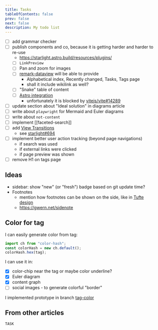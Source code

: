 ```yaml
---
title: Tasks
tableOfContents: false
prev: false
next: false
description: My todo list
---
```


- [ ] add grammar checker
- [ ] publish components and co, because it is getting harder and harder to re-use
  - https://starlight.astro.build/resources/plugins/
  - [ ] `LinkPreview`
  - [ ] Pan and zoom for images
  - [ ] [remark-dataview](https://github.com/stereobooster/braindb/tree/main/packages/remark-dataview) will be able to provide
    - Alphabetical index, Recently changed, Tasks, Tags page
    - shall it include wikilink as well?
  - [ ] "Snake" table of content
  - [ ] [Astro integration](https://github.com/stereobooster/braindb/tree/main/packages/braindb-astro)
    - unfortunately it is blocked by [vitejs/vite#14289](https://github.com/vitejs/vite/issues/14289)
- [ ] update section about "Ideal solution" in diagrams article
- [ ] write about `playwright` for Mermaid and Euler diagrams
- [ ] write about `not-content`
- [ ] implement [[faceted-search]]
- [ ] add [View Transitions](https://docs.astro.build/en/guides/view-transitions/)
  - see [starlight#694](https://github.com/withastro/starlight/pull/694#issuecomment-2021611520)
- [ ] implement better user action tracking (beyond page navigations)
  - if search was used
  - if external links were clicked
  - if page preview was shown
- [ ] remove H1 on tags page

## Ideas

- sidebar: show "new" (or "fresh") badge based on git update time?
- Footnotes
  - mention how footnotes can be shown on the side, like in [Tufte design](https://edwardtufte.github.io/tufte-css/)
  - https://gwern.net/sidenote

## Color for tag

I can easily generate color from tag:

```js
import ch from "color-hash";
const colorHash = new ch.default();
colorHash.hex(tag);
```

I can use it in:

- [x] color-chip near the tag or maybe color underline?
- [x] Euler diagram
- [x] content graph
- [ ] social images - to generate colorful "border"

I implemented prototype in branch [tag-color](https://github.com/stereobooster/astro-digital-garden/tree/tag-color)

## From other articles

```dataview
TASK
```
